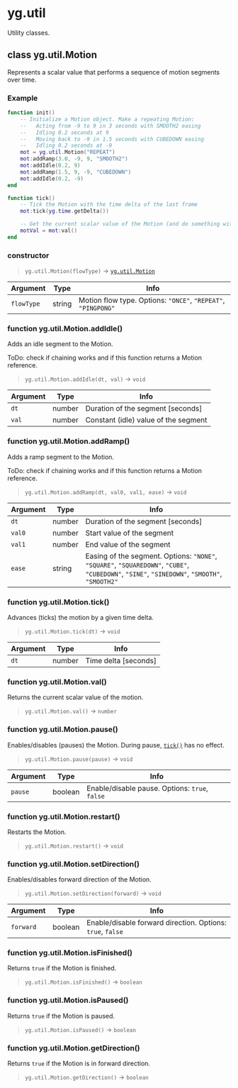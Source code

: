 # yg.util

Utility classes.

## class yg.util.Motion

Represents a scalar value that performs a sequence of motion segments over time.

### Example

```lua
function init()
    -- Initialize a Motion object. Make a repeating Motion:
    --   Acting from -9 to 9 in 3 seconds with SMOOTH2 easing
    --   Idling 0.2 seconds at 9
    --   Moving back to -9 in 1.5 seconds with CUBEDOWN easing
    --   Idling 0.2 seconds at -9
    mot = yg.util.Motion("REPEAT")
    mot:addRamp(3.0, -9, 9, "SMOOTH2")
    mot:addIdle(0.2, 9)
    mot:addRamp(1.5, 9, -9, "CUBEDOWN")
    mot:addIdle(0.2, -9)
end

function tick()
    -- Tick the Motion with the time delta of the last frame
    mot:tick(yg.time.getDelta())

    -- Get the current scalar value of the Motion (and do something with it)
    motVal = mot:val()
end
```

### constructor

> `yg.util.Motion(flowType)` -> [`yg.util.Motion`](#class-ygutilmotion)

| Argument   | Type   | Info                                                    |
| ---------- | ------ | ------------------------------------------------------- |
| `flowType` | string | Motion flow type. Options: `"ONCE"`, `"REPEAT"`, `"PINGPONG"` |

### function yg.util.Motion.addIdle()

Adds an idle segment to the Motion.

ToDo: check if chaining works and if this function returns a Motion reference.

> `yg.util.Motion.addIdle(dt, val)` -> `void`

| Argument | Type   | Info                                 |
| -------- | ------ | ------------------------------------ |
| `dt`     | number | Duration of the segment [seconds]    |
| `val`    | number | Constant (idle) value of the segment |

### function yg.util.Motion.addRamp()

Adds a ramp segment to the Motion.

ToDo: check if chaining works and if this function returns a Motion reference.

> `yg.util.Motion.addRamp(dt, val0, val1, ease)` -> `void`

| Argument | Type   | Info                                                                                                                        |
| -------- | ------ | --------------------------------------------------------------------------------------------------------------------------- |
| `dt`     | number | Duration of the segment [seconds]                                                                                           |
| `val0`   | number | Start value of the segment                                                                                                  |
| `val1`   | number | End value of the segment                                                                                                    |
| `ease`   | string | Easing of the segment. Options: `"NONE"`, `"SQUARE"`, `"SQUAREDOWN"`, `"CUBE"`, `"CUBEDOWN"`, `"SINE"`, `"SINEDOWN"`, `"SMOOTH"`, `"SMOOTH2"` |

### function yg.util.Motion.tick()

Advances (ticks) the motion by a given time delta.

> `yg.util.Motion.tick(dt)` -> `void`

| Argument | Type   | Info                 |
| -------- | ------ | -------------------- |
| `dt`     | number | Time delta [seconds] |

### function yg.util.Motion.val()

Returns the current scalar value of the motion.

> `yg.util.Motion.val()` -> `number`

### function yg.util.Motion.pause()

Enables/disables (pauses) the Motion. During pause, [`tick()`](#function-ygutilmotiontick) has no effect.

> `yg.util.Motion.pause(pause)` -> `void`

| Argument | Type    | Info                                           |
| -------- | ------- | ---------------------------------------------- |
| `pause`  | boolean | Enable/disable pause. Options: `true`, `false` |

### function yg.util.Motion.restart()

Restarts the Motion.

> `yg.util.Motion.restart()` -> `void`

### function yg.util.Motion.setDirection()

Enables/disables forward direction of the Motion.

> `yg.util.Motion.setDirection(forward)` -> `void`

| Argument  | Type    | Info                                                       |
| --------- | ------- | ---------------------------------------------------------- |
| `forward` | boolean | Enable/disable forward direction. Options: `true`, `false` |

### function yg.util.Motion.isFinished()

Returns `true` if the Motion is finished.

> `yg.util.Motion.isFinished()` -> `boolean`

### function yg.util.Motion.isPaused()

Returns `true` if the Motion is paused.

> `yg.util.Motion.isPaused()` -> `boolean`

### function yg.util.Motion.getDirection()

Returns `true` if the Motion is in forward direction.

> `yg.util.Motion.getDirection()` -> `boolean`
